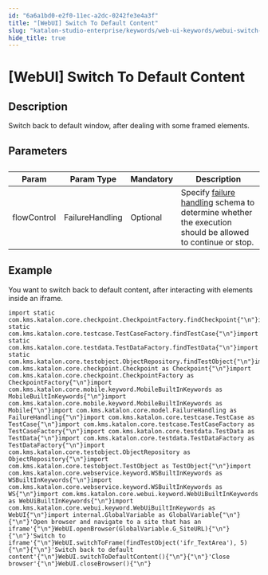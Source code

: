 ```yaml
---
id: "6a6a1bd0-e2f0-11ec-a2dc-0242fe3e4a3f"
title: "[WebUI] Switch To Default Content"
slug: "katalon-studio-enterprise/keywords/web-ui-keywords/webui-switch-to-default-content"
hide_title: true
---
```


# <a id="id_0" class="anchor_top_offset"/><a id="ariaid-title1" class="anchor_top_offset"/>[WebUI] Switch To Default Content


## <a id="id_0__id_1" class="anchor_top_offset"/>Description

              
<p xmlns="http://www.w3.org/1999/xhtml" className="p">Switch back to default window, after dealing with some framed   elements.</p> 
      

## <a id="id_0__id_2" class="anchor_top_offset"/>Parameters 

              
<table xmlns="http://www.w3.org/1999/xhtml" className="table"><caption /><thead className="thead"><tr className><th className="entry anchor_top_offset" id="id_0__id_2__entry__1">Param</th><th className="entry anchor_top_offset" id="id_0__id_2__entry__2">Param Type</th><th className="entry anchor_top_offset" id="id_0__id_2__entry__3">Mandatory</th><th className="entry anchor_top_offset" id="id_0__id_2__entry__4">Description</th></tr></thead><tbody className="tbody"><tr className><td className="entry" headers="id_0__id_2__entry__1 id_0__id_2__entry__2 id_0__id_2__entry__3 id_0__id_2__entry__4 ">flowControl</td><td className="entry" headers="id_0__id_2__entry__1 id_0__id_2__entry__2 id_0__id_2__entry__3 id_0__id_2__entry__4 ">FailureHandling</td><td className="entry" headers="id_0__id_2__entry__1 id_0__id_2__entry__2 id_0__id_2__entry__3 id_0__id_2__entry__4 ">Optional</td><td className="entry" headers="id_0__id_2__entry__1 id_0__id_2__entry__2 id_0__id_2__entry__3 id_0__id_2__entry__4 ">Specify <a className="xref" href="/docs/legacy/katalon-studio-enterprise/error-management/test-maintenance/failure-handling">failure handling</a> schema to         determine whether the execution should be allowed to continue or         stop.</td></tr></tbody></table> 
      

## <a id="id_0__id_3" class="anchor_top_offset"/>Example 

              
<p xmlns="http://www.w3.org/1999/xhtml" className="p">You want to switch back to default content, after interacting   with elements inside an iframe.</p> 
              
<pre xmlns="http://www.w3.org/1999/xhtml" className="pre codeblock"><code>import static com.kms.katalon.core.checkpoint.CheckpointFactory.findCheckpoint{"\n"}import static com.kms.katalon.core.testcase.TestCaseFactory.findTestCase{"\n"}import static com.kms.katalon.core.testdata.TestDataFactory.findTestData{"\n"}import static com.kms.katalon.core.testobject.ObjectRepository.findTestObject{"\n"}import com.kms.katalon.core.checkpoint.Checkpoint as Checkpoint{"\n"}import com.kms.katalon.core.checkpoint.CheckpointFactory as CheckpointFactory{"\n"}import com.kms.katalon.core.mobile.keyword.MobileBuiltInKeywords as MobileBuiltInKeywords{"\n"}import com.kms.katalon.core.mobile.keyword.MobileBuiltInKeywords as Mobile{"\n"}import com.kms.katalon.core.model.FailureHandling as FailureHandling{"\n"}import com.kms.katalon.core.testcase.TestCase as TestCase{"\n"}import com.kms.katalon.core.testcase.TestCaseFactory as TestCaseFactory{"\n"}import com.kms.katalon.core.testdata.TestData as TestData{"\n"}import com.kms.katalon.core.testdata.TestDataFactory as TestDataFactory{"\n"}import com.kms.katalon.core.testobject.ObjectRepository as ObjectRepository{"\n"}import com.kms.katalon.core.testobject.TestObject as TestObject{"\n"}import com.kms.katalon.core.webservice.keyword.WSBuiltInKeywords as WSBuiltInKeywords{"\n"}import com.kms.katalon.core.webservice.keyword.WSBuiltInKeywords as WS{"\n"}import com.kms.katalon.core.webui.keyword.WebUiBuiltInKeywords as WebUiBuiltInKeywords{"\n"}import com.kms.katalon.core.webui.keyword.WebUiBuiltInKeywords as WebUI{"\n"}import internal.GlobalVariable as GlobalVariable{"\n"}{"\n"}'Open browser and navigate to a site that has an iframe'{"\n"}WebUI.openBrowser(GlobalVariable.G_SiteURL){"\n"}{"\n"}'Switch to iframe'{"\n"}WebUI.switchToFrame(findTestObject('ifr_TextArea'), 5){"\n"}{"\n"}'Switch back to default content'{"\n"}WebUI.switchToDefaultContent(){"\n"}{"\n"}'Close browser'{"\n"}WebUI.closeBrowser(){"\n"}</code></pre> 
            
